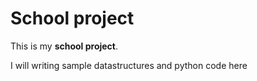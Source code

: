 # School project

This is my **school project**. 


I will writing sample datastructures and python code here
